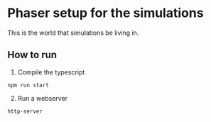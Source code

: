 # Phaser setup for the simulations

This is the world that simulations be living in.

## How to run

1. Compile the typescript

```
npm run start
```

2. Run a webserver

```
http-server
```
